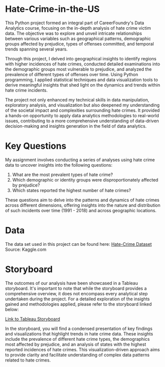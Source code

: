 # Hate-Crime-in-the-US

This Python project formed an integral part of CareerFoundry's Data Analytics course, focusing on the in-depth analysis of hate crime victim data. The objective was to explore and unveil intricate relationships between various variables such as geographical patterns, demographic groups affected by prejudice, types of offenses committed, and temporal trends spanning several years.

Through this project, I delved into geographical insights to identify regions with higher incidences of hate crimes, conducted detailed examinations into the demographic groups most vulnerable to prejudice, and analyzed the prevalence of different types of offenses over time. Using Python programming, I applied statistical techniques and data visualization tools to derive meaningful insights that shed light on the dynamics and trends within hate crime incidents.

The project not only enhanced my technical skills in data manipulation, exploratory analysis, and visualization but also deepened my understanding of the societal impact and complexities surrounding hate crimes. It provided a hands-on opportunity to apply data analytics methodologies to real-world issues, contributing to a more comprehensive understanding of data-driven decision-making and insights generation in the field of data analytics.

# Key Questions

My assignment involves conducting a series of analyses using hate crime data to uncover insights into the following questions: 

1. What are the most prevalent types of hate crime?
2. Which demographic or identity groups were disproportionately affected by prejudice?
3. Which states reported the highest number of hate crimes?

These questions aim to delve into the patterns and dynamics of hate crimes across different dimensions, offering insights into the nature and distribution of such incidents over time (1991 - 2018) and across geographic locations. 

# Data

The data set used in this project can be found here: [Hate-Crime Dataset](https://docs.google.com/spreadsheets/d/1YE2MAdnwZxLxY40uO26lG6GdKsR1JE2EXqt5pSg1aXQ/edit?usp=drive_link)
Source: Kaggle.com

# Storyboard

The outcomes of our analysis have been showcased in a Tableau storyboard. It's important to note that while the storyboard provides a comprehensive overview, it does not encompass every analytical step undertaken during the project. For a detailed exploration of the insights gained and methodologies applied, please refer to the storyboard linked below:

[Link to Tableau Storyboard](https://public.tableau.com/app/profile/mandy.yeung8359/viz/HateCrimesintheUnitedStates_mandyyeung_Storyboard/Story1)

In the storyboard, you will find a condensed presentation of key findings and visualizations that highlight trends in hate crime data. These insights include the prevalence of different hate crime types, the demographics most affected by prejudice, and an analysis of states with the highest reported incidences of hate crimes. This visualization-driven approach aims to provide clarity and facilitate understanding of complex data patterns related to hate crimes.

